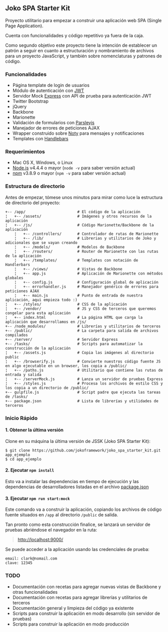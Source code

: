 ## Joko SPA Starter Kit

Proyecto utilitario para empezar a construir una aplicación web SPA (Single Page Application). 

Cuenta con funcionalidades y código repetitivo ya fuera de la caja.

Como segundo objetivo este proyecto tiene la intención de establecer un patrón a seguir en cuanto a estructuración y nombramiento de archivos para un proyecto JavaScript,
y también sobre nomenclaturas y patrones de código.

### Funcionalidades
  * Página template de login de usuarios 
  * Módulo de autenticación con [JWT](https://jwt.io/introduction/)
  * Servidor Mock [Express](http://expressjs.com/) con API de prueba para autenticación JWT
  * Twitter Bootstrap
  * jQuery
  * Backbone
  * Marionette
  * Validación de formularios con [Parsleyjs](http://parsleyjs.org/)
  * Manejador de errores de peticiones AJAX
  * Wrapper construido sobre [Noty](http://ned.im/noty/#/about) para mensajes y notificaciones
  * Templates con [Handlebars](http://handlebarsjs.com/)

### Requerimientos

  * Mac OS X, Windows, o Linux
  * [Node.js](https://nodejs.org/) v4.4.4 o mayor (`node -v` para saber versión actual)
  * [npm](https://docs.npmjs.com/) v3.8.9 o mayor (`npm -v` para saber versión actual)
  
### Estructura de directorio

Antes de empezar, tómese unos minutos para mirar como luce la estructura de directorio del proyecto:

```
+-- /app/                       # El código de la aplicación
¦   +-- /assets/                # Imágenes y otros recursos de la aplicación
¦   +-- /js/                    # Código Marionette/Backbone de la aplicación
    ¦   +-- /controllers/       # Controlador de rutas de Marionette
    ¦   +-- /lib/               # Librerias y utilitarios de Joko y adicionales que se vayan creando
	¦   +-- /models/            # Modelos de Backbone
	¦   +-- /routers/           # Router de Marionette con las rutas de la aplicación
	¦   +-- /templates/         # Templates con notación de Handlerbars
	¦   +-- /views/             # Vistas de Backbone
	¦   +-- app.js              # Aplicación de Marionette con métodos globales
	¦   +-- config.js           # Configuración global de aplicación
	¦   +-- errorhandler.js     # Manejador genérico de errores para peticiones AJAX
	¦   +-- main.js             # Punto de entrada de nuestra aplicación, aqui empieza todo :)
¦   +-- /styles/                # CSS de la aplicación
¦   +-- /vendor/                # JS y CSS de terceros que queremos congelar para esta aplicación
¦   +-- index.html              # La página HTML que carga la aplicación que desarrollamos en /js/
+-- /node_modules/              # Librerías y utilitarios de terceros
+-- /public/                    # La carpeta para salida de archivos compilados
+-- /server/                    # Servidor Express
+-- /tasks/                     # Scripts para automatizar la construcción de la aplicación
¦   +-- /assets.js              # Copia las imágenes al directorio public
¦   +-- /browserify.js          # Convierte nuestros código fuente JS en algo ejecutable en un browser, los copia a /public/
¦   +-- /paths.js               # Utilitario que contiene las rutas de entrada y salida
¦   +-- /serverMock.js          # Lanza un servidor de pruebas Express
¦   +-- /styles.js              # Procesa los archivos de estilo CSS y los copia a un directorio de /public/
+-- gulpfile.js                 # Script padre que ejecuta las tareas de /tasks/
+-- package.json                # Lista de librerías y utilidades de terceros
```

### Inicio Rápido

#### 1. Obtener la última versión

Clone en su máquina la última versión de JSSK (Joko SPA Starter Kit):

```shell
$ git clone https://github.com/jokoframework/joko_spa_starter_kit.git app_ejemplo
$ cd app_ejemplo
```

#### 2. Ejecutar `npm install`

Esto va a instalar las dependencias en tiempo de ejecución y las dependencias de desarrolladores 
listadas en el archivo [package.json](../package.json)


#### 3. Ejecutar `npm run start:mock`

Este comando va a construir la aplicación, copiando los archivos de código fuente situados en `/app` al directorio `/public` de salida. 

Tan pronto como esta construcción finalice, se lanzará un servidor de pruebas abriéndose el navegador en la ruta:

> [http://localhost:9000/](http://localhost:9000/)

Se puede acceder a la aplicación usando las credenciales de prueba:
```
email: clark@nomail.com
clave: 12345
```

### TODO

* Documentación con recetas para agregar nuevas vistas de Backbone y otras funcionalidades
* Documentación con recetas para agregar librerías y utilitarios de terceros
* Documentación general y limpieza del código ya existente
* Scripts para construir la aplicación en modo desarrollo (sin servidor de pruebas)
* Scripts para construir la aplicación en modo producción